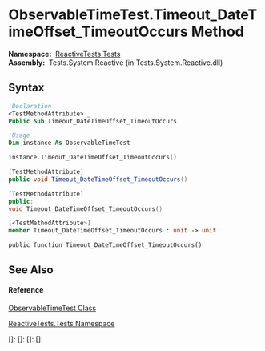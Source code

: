 # ObservableTimeTest.Timeout\_DateTimeOffset\_TimeoutOccurs Method

**Namespace:**  [ReactiveTests.Tests](ReactiveTests.Tests\ReactiveTests.Tests.md)  
**Assembly:**  Tests.System.Reactive (in Tests.System.Reactive.dll)

## Syntax

```vb
'Declaration
<TestMethodAttribute> _
Public Sub Timeout_DateTimeOffset_TimeoutOccurs
```

```vb
'Usage
Dim instance As ObservableTimeTest

instance.Timeout_DateTimeOffset_TimeoutOccurs()
```

```csharp
[TestMethodAttribute]
public void Timeout_DateTimeOffset_TimeoutOccurs()
```

```c++
[TestMethodAttribute]
public:
void Timeout_DateTimeOffset_TimeoutOccurs()
```

```fsharp
[<TestMethodAttribute>]
member Timeout_DateTimeOffset_TimeoutOccurs : unit -> unit 
```

```jscript
public function Timeout_DateTimeOffset_TimeoutOccurs()
```

## See Also

#### Reference

[ObservableTimeTest Class](ObservableTimeTest\ObservableTimeTest.md)

[ReactiveTests.Tests Namespace](ReactiveTests.Tests\ReactiveTests.Tests.md)

[]: 
[]: 
[]: 
[]: 